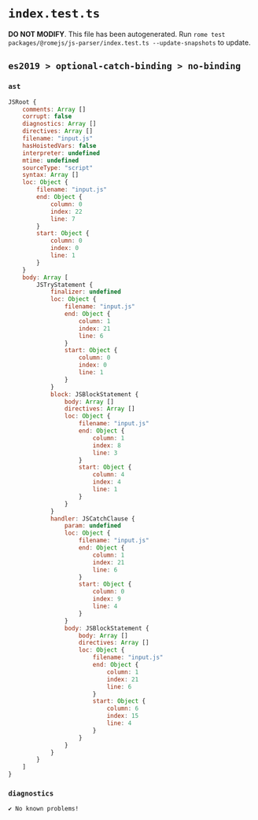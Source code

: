 # `index.test.ts`

**DO NOT MODIFY**. This file has been autogenerated. Run `rome test packages/@romejs/js-parser/index.test.ts --update-snapshots` to update.

## `es2019 > optional-catch-binding > no-binding`

### `ast`

```javascript
JSRoot {
	comments: Array []
	corrupt: false
	diagnostics: Array []
	directives: Array []
	filename: "input.js"
	hasHoistedVars: false
	interpreter: undefined
	mtime: undefined
	sourceType: "script"
	syntax: Array []
	loc: Object {
		filename: "input.js"
		end: Object {
			column: 0
			index: 22
			line: 7
		}
		start: Object {
			column: 0
			index: 0
			line: 1
		}
	}
	body: Array [
		JSTryStatement {
			finalizer: undefined
			loc: Object {
				filename: "input.js"
				end: Object {
					column: 1
					index: 21
					line: 6
				}
				start: Object {
					column: 0
					index: 0
					line: 1
				}
			}
			block: JSBlockStatement {
				body: Array []
				directives: Array []
				loc: Object {
					filename: "input.js"
					end: Object {
						column: 1
						index: 8
						line: 3
					}
					start: Object {
						column: 4
						index: 4
						line: 1
					}
				}
			}
			handler: JSCatchClause {
				param: undefined
				loc: Object {
					filename: "input.js"
					end: Object {
						column: 1
						index: 21
						line: 6
					}
					start: Object {
						column: 0
						index: 9
						line: 4
					}
				}
				body: JSBlockStatement {
					body: Array []
					directives: Array []
					loc: Object {
						filename: "input.js"
						end: Object {
							column: 1
							index: 21
							line: 6
						}
						start: Object {
							column: 6
							index: 15
							line: 4
						}
					}
				}
			}
		}
	]
}
```

### `diagnostics`

```
✔ No known problems!

```
